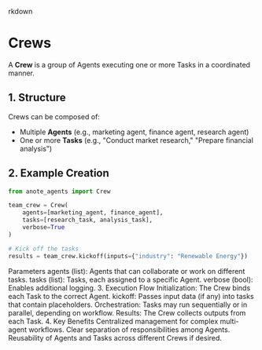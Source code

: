 rkdown
# Crews

A **Crew** is a group of Agents executing one or more Tasks in a coordinated manner.

## 1. Structure

Crews can be composed of:
- Multiple **Agents** (e.g., marketing agent, finance agent, research agent)
- One or more **Tasks** (e.g., "Conduct market research," "Prepare financial analysis")

## 2. Example Creation

```python
from anote_agents import Crew

team_crew = Crew(
    agents=[marketing_agent, finance_agent],
    tasks=[research_task, analysis_task],
    verbose=True
)

# Kick off the tasks
results = team_crew.kickoff(inputs={"industry": "Renewable Energy"})
```
Parameters
agents (list): Agents that can collaborate or work on different tasks.
tasks (list): Tasks, each assigned to a specific Agent.
verbose (bool): Enables additional logging.
3. Execution Flow
Initialization: The Crew binds each Task to the correct Agent.
kickoff: Passes input data (if any) into tasks that contain placeholders.
Orchestration: Tasks may run sequentially or in parallel, depending on workflow.
Results: The Crew collects outputs from each Task.
4. Key Benefits
Centralized management for complex multi-agent workflows.
Clear separation of responsibilities among Agents.
Reusability of Agents and Tasks across different Crews if desired.